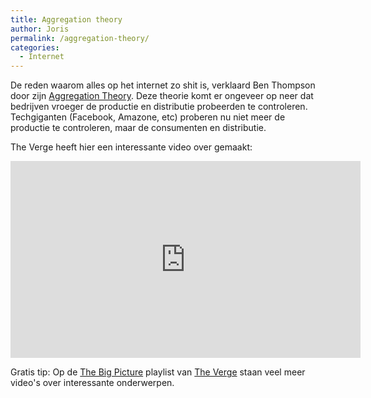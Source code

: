 ```yaml
---
title: Aggregation theory
author: Joris
permalink: /aggregation-theory/
categories:
  - Internet
---
```


De reden waarom alles op het internet zo shit is, verklaard Ben Thompson door zijn [Aggregation Theory](https://stratechery.com/2015/aggregation-theory/). Deze theorie komt er ongeveer op neer dat bedrijven vroeger de productie en distributie probeerden te controleren. Techgiganten (Facebook, Amazone, etc) proberen nu niet meer de productie te controleren, maar de consumenten en distributie.

The Verge heeft hier een interessante video over gemaakt:

<iframe width="560" height="315" src="https://www.youtube-nocookie.com/embed/ZesA-Iqju4U" frameborder="0" allow="accelerometer; autoplay; clipboard-write; encrypted-media; gyroscope; picture-in-picture" allowfullscreen></iframe>

Gratis tip: Op de [The Big Picture](https://www.youtube.com/playlist?list=PL39u5ZEfYDENHfifzGutj26mwycyIcRWq) playlist van [The Verge](https://www.theverge.com) staan veel meer video's over interessante onderwerpen. 
